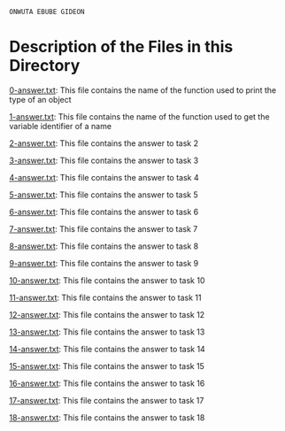 ```
ONWUTA EBUBE GIDEON
```

# Description of the Files in this Directory


[0-answer.txt](./0-answer.txt): This file contains the name of the function used to print the type of an object



[1-answer.txt](./1-answer.txt): This file contains the name of the function used to get the variable identifier of a name



[2-answer.txt](./2-answer.txt): This file contains the answer to task 2



[3-answer.txt](./3-answer.txt): This file contains the answer to task 3



[4-answer.txt](./4-answer.txt): This file contains the answer to task 4



[5-answer.txt](./5-answer.txt): This file contains the answer to task 5



[6-answer.txt](./6-answer.txt): This file contains the answer to task 6



[7-answer.txt](./7-answer.txt): This file contains the answer to task 7



[8-answer.txt](./8-answer.txt): This file contains the answer to task 8



[9-answer.txt](./9-answer.txt): This file contains the answer to task 9



[10-answer.txt](./10-answer.txt): This file contains the answer to task 10



[11-answer.txt](./11-answer.txt): This file contains the answer to task 11



[12-answer.txt](./12-answer.txt): This file contains the answer to task 12



[13-answer.txt](./13-answer.txt): This file contains the answer to task 13



[14-answer.txt](./14-answer.txt): This file contains the answer to task 14



[15-answer.txt](./15-answer.txt): This file contains the answer to task 15



[16-answer.txt](./16-answer.txt): This file contains the answer to task 16



[17-answer.txt](./17-answer.txt): This file contains the answer to task 17



[18-answer.txt](./18-answer.txt): This file contains the answer to task 18
